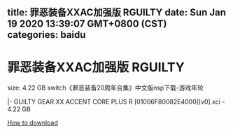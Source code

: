 
title: 罪恶装备XXAC加强版 RGUILTY
date: Sun Jan 19 2020 13:39:07 GMT+0800 (CST)    
categories: baidu
---

# 罪恶装备XXAC加强版 RGUILTY
size: 4.22 GB
 switch《罪恶装备20周年合集》中文版nsp下载-游戏年轮
 
|- GUILTY GEAR XX ACCENT CORE PLUS R [01006F80082E4000][v0].xci - 4.22 GB

[How to download](https://bpcam.bemobtrk.com/go/2ceec3aa-1ca2-46d6-b9ff-aaa5c184517c?jno=2031)